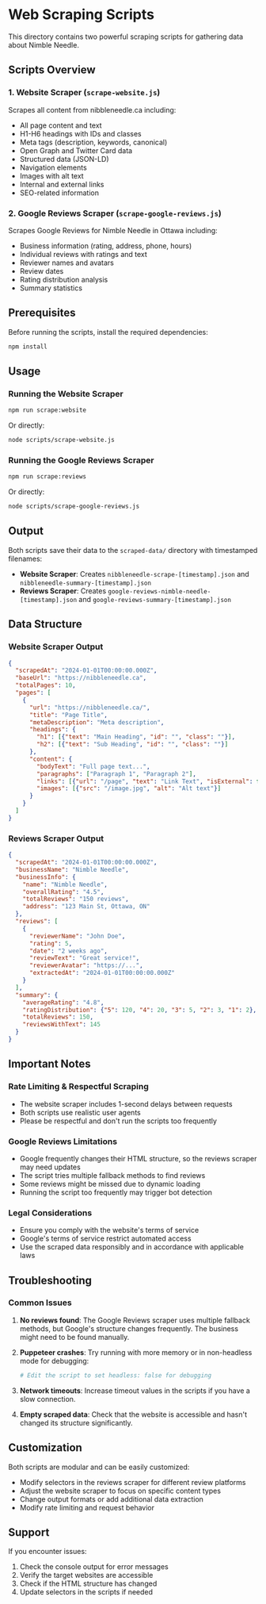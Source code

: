 # Web Scraping Scripts

This directory contains two powerful scraping scripts for gathering data about Nimble Needle.

## Scripts Overview

### 1. Website Scraper (`scrape-website.js`)
Scrapes all content from nibbleneedle.ca including:
- All page content and text
- H1-H6 headings with IDs and classes
- Meta tags (description, keywords, canonical)
- Open Graph and Twitter Card data
- Structured data (JSON-LD)
- Navigation elements
- Images with alt text
- Internal and external links
- SEO-related information

### 2. Google Reviews Scraper (`scrape-google-reviews.js`)
Scrapes Google Reviews for Nimble Needle in Ottawa including:
- Business information (rating, address, phone, hours)
- Individual reviews with ratings and text
- Reviewer names and avatars
- Review dates
- Rating distribution analysis
- Summary statistics

## Prerequisites

Before running the scripts, install the required dependencies:

```bash
npm install
```

## Usage

### Running the Website Scraper

```bash
npm run scrape:website
```

Or directly:
```bash
node scripts/scrape-website.js
```

### Running the Google Reviews Scraper

```bash
npm run scrape:reviews
```

Or directly:
```bash
node scripts/scrape-google-reviews.js
```

## Output

Both scripts save their data to the `scraped-data/` directory with timestamped filenames:

- **Website Scraper**: Creates `nibbleneedle-scrape-[timestamp].json` and `nibbleneedle-summary-[timestamp].json`
- **Reviews Scraper**: Creates `google-reviews-nimble-needle-[timestamp].json` and `google-reviews-summary-[timestamp].json`

## Data Structure

### Website Scraper Output
```json
{
  "scrapedAt": "2024-01-01T00:00:00.000Z",
  "baseUrl": "https://nibbleneedle.ca",
  "totalPages": 10,
  "pages": [
    {
      "url": "https://nibbleneedle.ca/",
      "title": "Page Title",
      "metaDescription": "Meta description",
      "headings": {
        "h1": [{"text": "Main Heading", "id": "", "class": ""}],
        "h2": [{"text": "Sub Heading", "id": "", "class": ""}]
      },
      "content": {
        "bodyText": "Full page text...",
        "paragraphs": ["Paragraph 1", "Paragraph 2"],
        "links": [{"url": "/page", "text": "Link Text", "isExternal": false}],
        "images": [{"src": "/image.jpg", "alt": "Alt text"}]
      }
    }
  ]
}
```

### Reviews Scraper Output
```json
{
  "scrapedAt": "2024-01-01T00:00:00.000Z",
  "businessName": "Nimble Needle",
  "businessInfo": {
    "name": "Nimble Needle",
    "overallRating": "4.5",
    "totalReviews": "150 reviews",
    "address": "123 Main St, Ottawa, ON"
  },
  "reviews": [
    {
      "reviewerName": "John Doe",
      "rating": 5,
      "date": "2 weeks ago",
      "reviewText": "Great service!",
      "reviewerAvatar": "https://...",
      "extractedAt": "2024-01-01T00:00:00.000Z"
    }
  ],
  "summary": {
    "averageRating": "4.8",
    "ratingDistribution": {"5": 120, "4": 20, "3": 5, "2": 3, "1": 2},
    "totalReviews": 150,
    "reviewsWithText": 145
  }
}
```

## Important Notes

### Rate Limiting & Respectful Scraping
- The website scraper includes 1-second delays between requests
- Both scripts use realistic user agents
- Please be respectful and don't run the scripts too frequently

### Google Reviews Limitations
- Google frequently changes their HTML structure, so the reviews scraper may need updates
- The script tries multiple fallback methods to find reviews
- Some reviews might be missed due to dynamic loading
- Running the script too frequently may trigger bot detection

### Legal Considerations
- Ensure you comply with the website's terms of service
- Google's terms of service restrict automated access
- Use the scraped data responsibly and in accordance with applicable laws

## Troubleshooting

### Common Issues

1. **No reviews found**: The Google Reviews scraper uses multiple fallback methods, but Google's structure changes frequently. The business might need to be found manually.

2. **Puppeteer crashes**: Try running with more memory or in non-headless mode for debugging:
   ```bash
   # Edit the script to set headless: false for debugging
   ```

3. **Network timeouts**: Increase timeout values in the scripts if you have a slow connection.

4. **Empty scraped data**: Check that the website is accessible and hasn't changed its structure significantly.

## Customization

Both scripts are modular and can be easily customized:
- Modify selectors in the reviews scraper for different review platforms
- Adjust the website scraper to focus on specific content types
- Change output formats or add additional data extraction
- Modify rate limiting and request behavior

## Support

If you encounter issues:
1. Check the console output for error messages
2. Verify the target websites are accessible
3. Check if the HTML structure has changed
4. Update selectors in the scripts if needed 